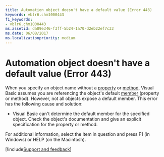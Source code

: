 ```yaml
---
title: Automation object doesn't have a default value (Error 443)
keywords: vblr6.chm1000443
f1_keywords:
- vblr6.chm1000443
ms.assetid: da89e346-f3ff-5b24-1a70-d2eb22ef7c33
ms.date: 06/08/2017
ms.localizationpriority: medium
---
```



# Automation object doesn't have a default value (Error 443)

When you specify an object name without a [property](../../Glossary/vbe-glossary.md#property) or [method](../../Glossary/vbe-glossary.md#method), Visual Basic assumes you are referencing the object's default [member](../../Glossary/vbe-glossary.md#member) (property or method). However, not all objects expose a default member. This error has the following cause and solution:



- Visual Basic can't determine the default member for the specified object. Check the object's documentation and give an explicit specification for the property or method.
    

For additional information, select the item in question and press F1 (in Windows) or HELP (on the Macintosh).

[!include[Support and feedback](~/includes/feedback-boilerplate.md)]